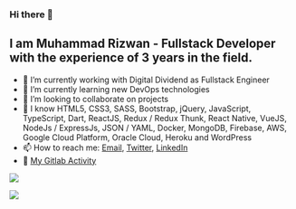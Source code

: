 ### Hi there 👋

<h2>I am Muhammad Rizwan - Fullstack Developer with the experience of 3 years in the field.</h2>

- 🔭 I’m currently working with Digital Dividend as Fullstack Engineer
- 🌱 I’m currently learning new DevOps technologies
- 👯 I’m looking to collaborate on projects
- 💬 I know HTML5, CSS3, SASS, Bootstrap, jQuery, JavaScript, TypeScript, Dart, ReactJS, Redux / Redux Thunk, React Native, VueJS, NodeJs / ExpressJs, JSON / YAML, Docker, MongoDB, Firebase, AWS, Google Cloud Platform, Oracle Cloud, Heroku and WordPress
- 📫 How to reach me: <a href="mailto:razzyshaikh@gmail.com">Email</a>, <a target="_blank" href="https://www.twitter.com/immrizwanss/">Twitter</a>, <a href="https://www.linkedin.com/in/mrizwanshaikh/" target="_blank">LinkedIn</a>
- 🎊 <a href="https://gitlab.com/rizwanshaikh">My Gitlab Activity</a>

![](https://github-readme-stats.vercel.app/api?username=imrizwan&show_icons=true&count_private=true)

![](https://github-readme-stats.vercel.app/api/top-langs/?username=imrizwan&layout=compact)
